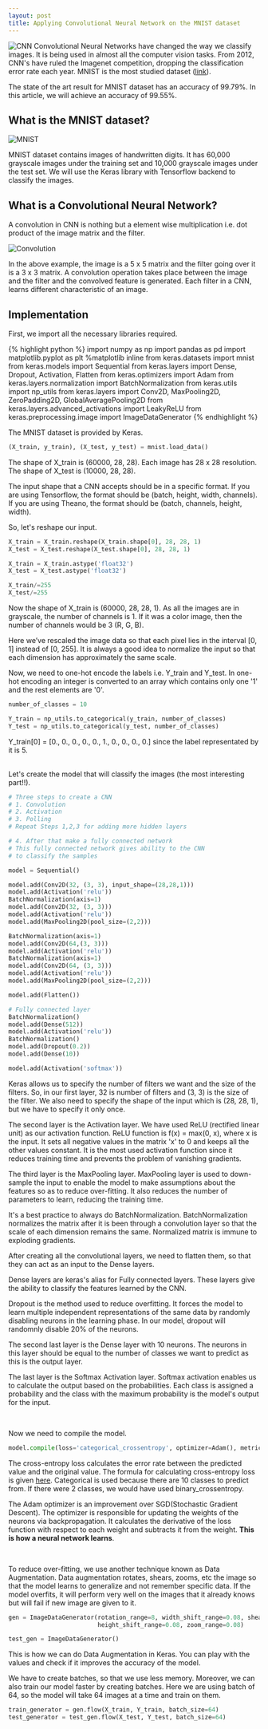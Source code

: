 ```yaml
---
layout: post
title: Applying Convolutional Neural Network on the MNIST dataset
---
```

![CNN](https://raw.githubusercontent.com/yashk2810/yashk2810.github.io/master/images/CNNArchitecture.jpg "CNN")
Convolutional Neural Networks have changed the way we classify images. It is being used in almost all the computer vision tasks. From 2012, CNN's have ruled the Imagenet competition, dropping the classification error rate each year. MNIST is the most studied dataset (<a href='https://www.kaggle.com/benhamner/d/benhamner/nips-papers/popular-datasets-over-time' target="_blank">link</a>). 

The state of the art result for MNIST dataset has an accuracy of 99.79%. In this article, we will achieve an accuracy of 99.55%.

## What is the MNIST dataset?

![MNIST](https://raw.githubusercontent.com/yashk2810/yashk2810.github.io/master/images/mnist.png "MNIST")

MNIST dataset contains images of handwritten digits. It has 60,000 grayscale images under the training set and 10,000 grayscale images under the test set. We will use the Keras library with Tensorflow backend to classify the images.

## What is a Convolutional Neural Network?

A convolution in CNN is nothing but a element wise multiplication i.e. dot product of the image matrix and the filter.

![Convolution](https://raw.githubusercontent.com/yashk2810/yashk2810.github.io/master/images/convolution.gif "Convolution")

In the above example, the image is a 5 x 5 matrix and the filter going over it is a 3 x 3 matrix. A convolution operation takes place between the image and the filter and the convolved feature is generated. Each filter in a CNN, learns different characteristic of an image. 

## Implementation

First, we import all the necessary libraries required.

{% highlight python %}
import numpy as np
import pandas as pd
import matplotlib.pyplot as plt
%matplotlib inline
from keras.datasets import mnist
from keras.models import Sequential
from keras.layers import Dense, Dropout, Activation, Flatten
from keras.optimizers import Adam
from keras.layers.normalization import BatchNormalization
from keras.utils import np_utils
from keras.layers import Conv2D, MaxPooling2D, ZeroPadding2D, GlobalAveragePooling2D
from keras.layers.advanced_activations import LeakyReLU 
from keras.preprocessing.image import ImageDataGenerator
{% endhighlight %}


The MNIST dataset is provided by Keras.
```python
(X_train, y_train), (X_test, y_test) = mnist.load_data()
```
The shape of X_train is (60000, 28, 28). Each image has 28 x 28 resolution. 
The shape of X_test is (10000, 28, 28).

The input shape that a CNN accepts should be in a specific format. If you are using Tensorflow, the format should be (batch, height, width, channels). If you are using Theano, the format should be (batch, channels, height, width).

So, let's reshape our input.

```python
X_train = X_train.reshape(X_train.shape[0], 28, 28, 1)
X_test = X_test.reshape(X_test.shape[0], 28, 28, 1)

X_train = X_train.astype('float32')
X_test = X_test.astype('float32')

X_train/=255
X_test/=255
```
Now the shape of X_train is (60000, 28, 28, 1). As all the images are in grayscale, the number of channels is 1. If it was a color image, then the number of channels would be 3 (R, G, B).

Here we’ve rescaled the image data so that each pixel lies in the interval [0, 1] instead of [0, 255]. It is always a good idea to normalize the input so that each dimension has approximately the same scale.

Now, we need to one-hot encode the labels i.e. Y_train and Y_test. In one-hot encoding an integer is converted to an array which contains only one '1' and the rest elements are '0'.

```python
number_of_classes = 10

Y_train = np_utils.to_categorical(y_train, number_of_classes)
Y_test = np_utils.to_categorical(y_test, number_of_classes)
```
Y_train[0] = [0.,  0.,  0.,  0.,  0.,  1.,  0.,  0.,  0.,  0.] since the label representated by it is 5.  
<br />

Let's create the model that will classify the images (the most interesting part!!).

```python
# Three steps to create a CNN
# 1. Convolution
# 2. Activation
# 3. Polling
# Repeat Steps 1,2,3 for adding more hidden layers

# 4. After that make a fully connected network
# This fully connected network gives ability to the CNN
# to classify the samples

model = Sequential()

model.add(Conv2D(32, (3, 3), input_shape=(28,28,1)))
model.add(Activation('relu'))
BatchNormalization(axis=1)
model.add(Conv2D(32, (3, 3)))
model.add(Activation('relu'))
model.add(MaxPooling2D(pool_size=(2,2)))

BatchNormalization(axis=1)
model.add(Conv2D(64,(3, 3)))
model.add(Activation('relu'))
BatchNormalization(axis=1)
model.add(Conv2D(64, (3, 3)))
model.add(Activation('relu'))
model.add(MaxPooling2D(pool_size=(2,2)))

model.add(Flatten())

# Fully connected layer
BatchNormalization()
model.add(Dense(512))
model.add(Activation('relu'))
BatchNormalization()
model.add(Dropout(0.2))
model.add(Dense(10))

model.add(Activation('softmax'))
```

Keras allows us to specify the number of filters we want and the size of the filters. So, in our first layer, 32 is number of filters and (3, 3) is the size of the filter. We also need to specify the shape of the input which is (28, 28, 1), but we have to specify it only once.

The second layer is the Activation layer. We have used ReLU (rectified linear unit) as our activation function. ReLU function is f(x) = max(0, x), where x is the input. It sets all negative values in the matrix 'x' to 0 and keeps all the other values constant. It is the most used activation function since it reduces training time and prevents the problem of vanishing gradients.

The third layer is the MaxPooling layer. MaxPooling layer is used to down-sample the input to enable the model to make assumptions about the features so as to reduce over-fitting. It also reduces the number of parameters to learn, reducing the training time.

It's a best practice to always do BatchNormalization. BatchNormalization normalizes the matrix after it is been through a convolution layer so that the scale of each dimension remains the same. Normalized matrix is immune to exploding gradients. 

After creating all the convolutional layers, we need to flatten them, so that they can act as an input to the Dense layers.

Dense layers are keras's alias for Fully connected layers. These layers give the ability to classify the features learned by the CNN.

Dropout is the method used to reduce overfitting. It forces the model to learn multiple independent representations of the same data by randomly disabling neurons in the learning phase. In our model, dropout will randomnly disable 20% of the neurons.

The second last layer is the Dense layer with 10 neurons. The neurons in this layer should be equal to the number of classes we want to predict as this is the output layer.  

The last layer is the Softmax Activation layer. Softmax activation enables us to calculate the output based on the probabilities. Each class is assigned a probability and the class with the maximum probability is the model's output for the input.

<br />

Now we need to compile the model.

```python
model.compile(loss='categorical_crossentropy', optimizer=Adam(), metrics=['accuracy'])
```
The cross-entropy loss calculates the error rate between the predicted value and the original value. The formula for calculating cross-entropy loss is given <a href="https://en.wikipedia.org/wiki/Cross_entropy" target="_blank">here</a>. Categorical is used because there are 10 classes to predict from. If there were 2 classes, we would have used binary_crossentropy.

The Adam optimizer is an improvement over SGD(Stochastic Gradient Descent). The optimizer is responsible for updating the weights of the neurons via backpropagation. It calculates the derivative of the loss function with respect to each weight and subtracts it from the weight. **This is how a neural network learns**.

<br />

To reduce over-fitting, we use another technique known as Data Augmentation. Data augmentation rotates, shears, zooms, etc the image so that the model learns to generalize and not remember specific data. If the model overfits, it will perform very well on the images that it already knows but will fail if new image are given to it. 

```python
gen = ImageDataGenerator(rotation_range=8, width_shift_range=0.08, shear_range=0.3,
                         height_shift_range=0.08, zoom_range=0.08)

test_gen = ImageDataGenerator()
```
This is how we can do Data Augmentation in Keras. You can play with the values and check if it improves the accuracy of the model.

We have to create batches, so that we use less memory. Moreover, we can also train our model faster by creating batches. Here we are using batch of 64, so the model will take 64 images at a time and train on them. 
```python
train_generator = gen.flow(X_train, Y_train, batch_size=64)
test_generator = test_gen.flow(X_test, Y_test, batch_size=64)
```









